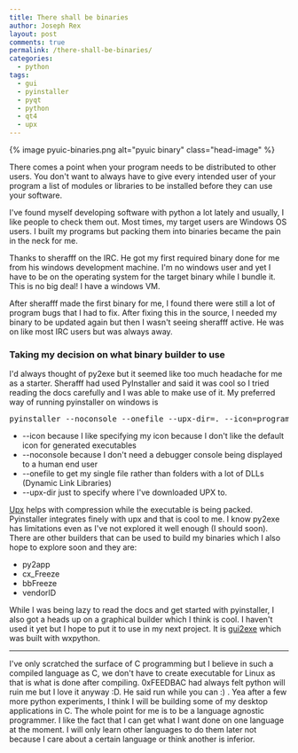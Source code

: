 ```yaml
---
title: There shall be binaries
author: Joseph Rex
layout: post
comments: true
permalink: /there-shall-be-binaries/
categories:
  - python
tags:
  - gui
  - pyinstaller
  - pyqt
  - python
  - qt4
  - upx
---
```

{% image pyuic-binaries.png alt="pyuic binary" class="head-image" %}

There comes a point when your program needs to be distributed to other users. You don't want to always have to give every intended user of your program a list of modules or libraries to be installed before they can use your software.

I've found myself developing software with python a lot lately and usually, I like people to check them out. Most times, my target users are Windows OS users. I built my programs but packing them into binaries became the pain in the neck for me.
<!--more-->

Thanks to sherafff on the IRC. He got my first required binary done for me from his windows development machine. I'm no windows user and yet I have to be on the operating system for the target binary while I bundle it. This is no big deal! I have a windows VM.

After sherafff made the first binary for me, I found there were still a lot of program bugs that I had to fix. After fixing this in the source, I needed my binary to be updated again but then I wasn't seeing sherafff active. He was on like most IRC users but was always away.

### Taking my decision on what binary builder to use

I'd always thought of py2exe but it seemed like too much headache for me as a starter. Sherafff had used PyInstaller and said it was cool so I tried reading the docs carefully and I was able to make use of it. My preferred way of running pyinstaller on windows is

<pre class="lang:default decode:true">pyinstaller --noconsole --onefile --upx-dir=. --icon=program.ico program.py</pre>

  * \-\-icon because I like specifying my icon because I don't like the default icon for generated executables
  * \-\-noconsole because I don't need a debugger console being displayed to a human end user
  * \-\-onefile to get my single file rather than folders with a lot of DLLs (Dynamic Link Libraries)
  * \-\-upx-dir just to specify where I've downloaded UPX to.

<a href="http://upx.sourceforge.net/#download" target="_blank">Upx</a> helps with compression while the executable is being packed. Pyinstaller integrates finely with upx and that is cool to me. I know py2exe has limitations even as I've not explored it well enough (I should soon). There are other builders that can be used to build my binaries which I also hope to explore soon and they are:

  * py2app
  * cx_Freeze
  * bbFreeze
  * vendorID

While I was being lazy to read the docs and get started with pyinstaller, I also got a heads up on a graphical builder which I think is cool. I haven't used it yet but I hope to put it to use in my next project. It is <a href="https://code.google.com/p/gui2exe/" target="_blank">gui2exe</a> which was built with wxpython.
<hr>
I've only scratched the surface of C programming but I believe in such a compiled language as C, we don't have to create executable for Linux as that is what is done after compiling. 0xFEEDBAC had always felt python will ruin me but I love it anyway :D. He said run while you can :) . Yea after a few more python experiments, I think I will be building some of my desktop applications in C. The whole point for me is to be a language agnostic programmer. I like the fact that I can get what I want done on one language at the moment. I will only learn other languages to do them later not because I care about a certain language or think another is inferior.